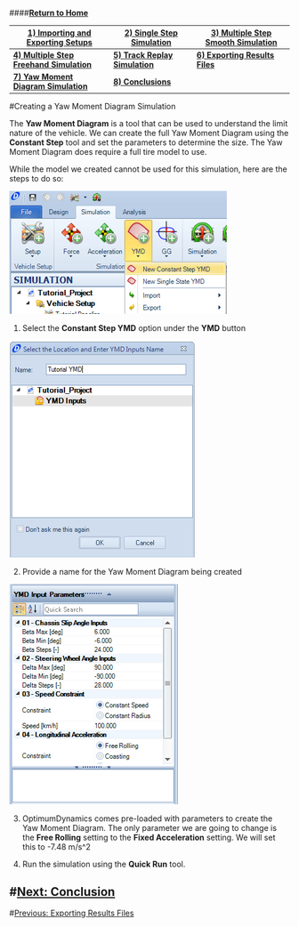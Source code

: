 ####__[Return to Home](1_Tutorial_2.md)__

[1) Importing and Exporting Setups](2_ImportExport.md)|[2) Single Step Simulation](3_SingleStepSim.md)|[3) Multiple Step Smooth Simulation](4_MultiStepSim.md)
-|-|-
[__4) Multiple Step Freehand Simulation__](5_MultiStepRough.md)|[__5) Track Replay Simulation__](6_TrackReplay.md)|[__6) Exporting Results Files__](7_ExportResults.md)
[__7) Yaw Moment Diagram Simulation__](8_YMDSim.md)|[__8) Conclusions__](9_Conclusions.md)

#Creating a Yaw Moment Diagram Simulation

The __Yaw Moment Diagram__ is a tool that can be used to understand the limit nature of the vehicle. We can create the full Yaw Moment Diagram using the __Constant Step__ tool and set the parameters to determine the size. The Yaw Moment Diagram does require a full tire model to use.

While the model we created cannot be used for this simulation, here are the steps to do so:

![New YMD](../img/new_YMD.png)

1) Select the __Constant Step YMD__ option under the __YMD__ button

![YMD Name](../img/YMD_name.png)

2) Provide a name for the Yaw Moment Diagram being created

![YMD Param](../img/YMD_param.png)

3) OptimumDynamics comes pre-loaded with parameters to create the Yaw Moment Diagram. The only parameter we are going to change is the __Free Rolling__ setting to the __Fixed Acceleration__ setting.  We will set this to -7.48 m/s^2

4) Run the simulation using the __Quick Run__ tool.

#[Next: Conclusion](9_Conclusions.md)
--------------------------------------------------------
#[Previous: Exporting Results Files](7_ExportResults.md)